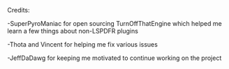 Credits:

-SuperPyroManiac for open sourcing TurnOffThatEngine which helped me learn a few things about non-LSPDFR plugins

-Thota and Vincent for helping me fix various issues

-JeffDaDawg for keeping me motivated to continue working on the project
